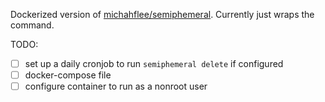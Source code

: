 Dockerized version of [michahflee/semiphemeral][1]. Currently just wraps the command.

TODO: 
- [ ] set up a daily cronjob to run `semiphemeral delete` if configured
- [ ] docker-compose file
- [ ] configure container to run as a nonroot user

[1]: https://github.com/micahflee/semiphemeral
